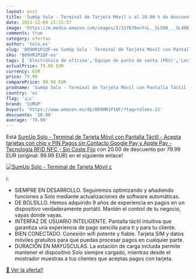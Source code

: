 ```yaml
---
layout: post
title: 'SumUp Solo - Terminal de Tarjeta Móvil c al 20.00 % de descuento'
date: 2021-12-09 21:15:57
image: 'https://m.media-amazon.com/images/I/31Y670onYvL._SL500_._SL400_.jpg'
comments: true
category: ofertas
author: 'tole.es'
slug: 'B09HR1P1QF-es SumUp Solo - Terminal de Tarjeta Móvil con Pantalla Táctil...'
sku: 'B09HR1P1QF-es'
tags: [ 'Electrónica de oficina','Equipo de punto de venta (POS)','Lectores de tarjeta de crédito','Oficina y papelería','apple','sumup', ]
actualPrice: 79.99 EUR
currency: EUR
price: 79.99
comparePrice: 99.99 EUR
prodname: 'SumUp Solo - Terminal de Tarjeta Móvil con Pantalla Táctil - Acepta tarjetas con chip y PIN  Pagos sin Contacto  Google Pay y Apple Pay - Tecnología RFID NFC - Sin Coste Fijo'
country: 'es'
flag: '🇪🇸'
brand: 'SUMUP'
buyurl: 'https://www.amazon.es/dp/B09HR1P1QF/?tag=tolees-21'
descuento: '20.00'
average: '79.99'
---
```


Está [SumUp Solo - Terminal de Tarjeta Móvil con Pantalla Táctil - Acepta tarjetas con chip y PIN  Pagos sin Contacto  Google Pay y Apple Pay - Tecnología RFID NFC - Sin Coste Fijo](https://www.amazon.es/dp/B09HR1P1QF/?tag=tolees-21) con 20.00 de descuento por 79.99 EUR (original: 99.99 EUR) en el siguiente enlace!

[![SumUp Solo - Terminal de Tarjeta Móvil c](https://m.media-amazon.com/images/I/31Y670onYvL._SL500_._SL400_.jpg)](https://www.amazon.es/dp/B09HR1P1QF/?tag=tolees-21)

ℹ️:

- SIEMPRE EN DESARROLLO. Seguiremos optimizando y añadiendo funciones a Solo mediante actualizaciones de software automáticas.
- DE BOLSILLO. Hemos adquirido 9 años de experiencia en pagos en un dispositivo verdaderamente portátil. Mantén el control de tu negocio, vayas donde vayas.
- INTERFAZ DE USUARIO INTELIGENTE. Pantalla táctil intuitiva que garantiza una experiencia de pago sencilla para ti y para tu cliente.
- BIEN CONECTADO. Conexión wifi potente y fiable. Tarjeta SIM y datos móviles gratuitos para que puedas procesar pagos en cualquier parte.
- DURACIÓN EN MAYÚSCULAS. La estación de carga incluida permite mantener el dispositivo Solo siempre cargado, mientras desde el mostrador muestras a tus clientes que aceptas pagos con tarjeta.

[🛒 Ver la oferta!!](https://www.amazon.es/dp/B09HR1P1QF/?tag=tolees-21)
